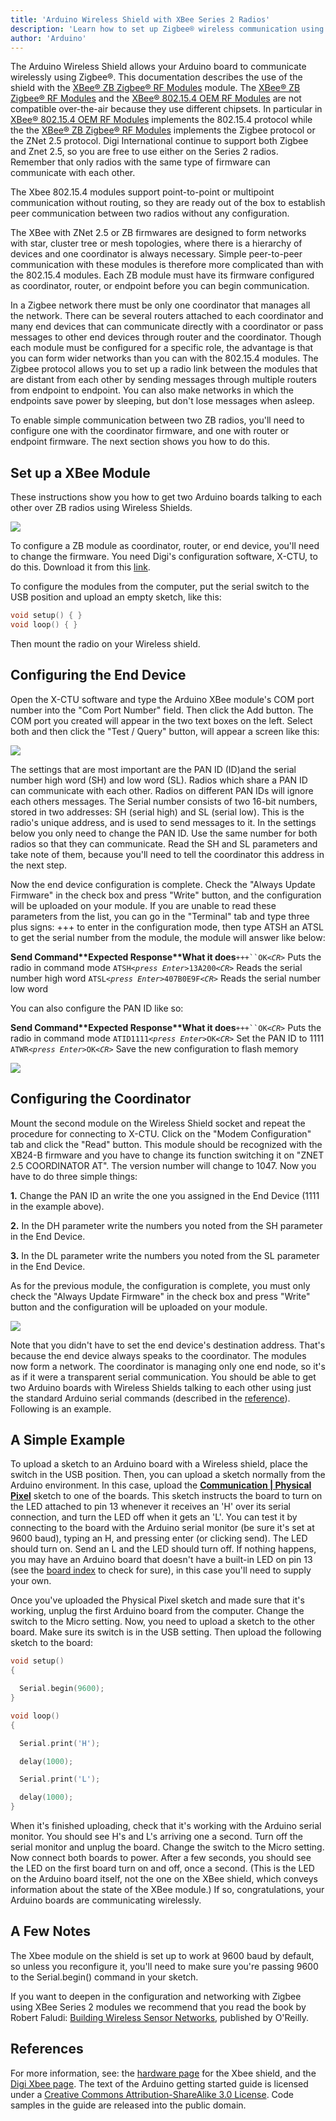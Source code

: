 ```yaml
---
title: 'Arduino Wireless Shield with XBee Series 2 Radios'
description: 'Learn how to set up Zigbee® wireless communication using the Arduino Wireless shield.'
author: 'Arduino'
---
```


The Arduino Wireless Shield allows your Arduino board to communicate wirelessly using Zigbee®. This documentation describes the use of the shield with the [XBee® ZB Zigbee® RF Modules](http://www.digi.com/products/wireless-wired-embedded-solutions/zigbee-rf-modules/zigbee-mesh-module/xbee-zb-module.jsp) module. The [XBee® ZB Zigbee® RF Modules](http://www.digi.com/products/wireless-wired-embedded-solutions/zigbee-rf-modules/zigbee-mesh-module/xbee-zb-module.jsp) and the [XBee® 802.15.4 OEM RF Modules](http://www.digi.com/products/wireless-wired-embedded-solutions/zigbee-rf-modules/point-multipoint-rfmodules/xbee-series1-module#overview) are not compatible over-the-air because they use different chipsets. In particular in [XBee® 802.15.4 OEM RF Modules](http://www.digi.com/products/wireless-wired-embedded-solutions/zigbee-rf-modules/point-multipoint-rfmodules/xbee-series1-module#overview) implements the 802.15.4 protocol while the the [XBee® ZB Zigbee® RF Modules](http://www.digi.com/products/wireless-wired-embedded-solutions/zigbee-rf-modules/zigbee-mesh-module/xbee-zb-module.jsp) implements the Zigbee protocol or the ZNet 2.5 protocol. Digi International continue to support both Zigbee and Znet 2.5, so you are free to use either on the Series 2 radios. Remember that only radios with the same type of firmware can communicate with each other.

The Xbee 802.15.4 modules support point-to-point or multipoint communication without routing, so they are ready out of the box to establish peer communication between two radios without any configuration.

The XBee with ZNet 2.5 or ZB firmwares are designed to form networks with star, cluster tree or mesh topologies, where there is a hierarchy of devices and one coordinator is always necessary. Simple peer-to-peer communication with these modules is therefore more complicated than with the 802.15.4 modules. Each ZB module must have its firmware configured as coordinator, router, or endpoint before you can begin communication.

In a Zigbee network there must be only one coordinator that manages all the network. There can be several routers attached to each coordinator and many end devices that can communicate directly with a coordinator or pass messages to other end devices through router and the coordinator. Though each module must be configured for a specific role, the advantage is that you can form wider networks than you can with the 802.15.4 modules. The Zigbee protocol allows you to set up a radio link between the modules that are distant from each other by sending messages through multiple routers from endpoint to endpoint. You can also make networks in which the endpoints save power by sleeping, but don't lose messages when asleep.

To enable simple communication between two ZB radios, you'll need to configure one with the coordinator firmware, and one with router or endpoint firmware. The next section shows you how to do this.

## Set up a XBee Module

These instructions show you how to get two Arduino boards talking to each other over ZB radios using Wireless Shields.

![](assets/ArduinoUno_XBeeS2.png)

To configure a ZB module as coordinator, router, or end device, you'll need to change the firmware. You need Digi's configuration software, X-CTU, to do this.
Download it from this [link](https://hub.digi.com/support/products/xctu/).


To configure the modules from the computer, put the serial switch to the USB position and upload an empty sketch, like this:

```c
void setup() { }
void loop() { }
```

Then mount the radio on your Wireless shield.

## Configuring the End Device

Open the X-CTU software and type the Arduino XBee module's COM port number into the "Com Port Number" field. Then click the Add button. The COM port you created will appear in the two text boxes on the left. Select both and then click the "Test / Query" button, will appear a screen like this:

![](assets/XCTU_S2_ComPort.png)

The settings that are most important are the PAN ID (ID)and the serial number high word (SH) and low word (SL). Radios which share a PAN ID can communicate with each other. Radios on different PAN IDs will ignore each others messages. The Serial number consists of two 16-bit numbers, stored in two addresses: SH (serial high) and SL (serial low). This is the radio's unique address, and is used to send messages to it. In the settings below you only need to change the PAN ID. Use the same number for both radios so that they can communicate. Read the SH and SL parameters and take note of them, because you'll need to tell the coordinator this address in the next step.

Now the end device configuration is complete. Check the "Always Update Firmware" in the check box and press "Write" button, and the configuration will be uploaded on your module. If you are unable to read these parameters from the list, you can go in the "Terminal" tab and type three plus signs: +++ to enter in the configuration mode, then type ATSH an ATSL to get the serial number from the module, the module will answer like below:

**Send Command\*\***Expected Response\***\*What it does**` +++``OK `_`<CR>`_ Puts the radio in command mode
`ATSH`_`<press Enter>`_`13A200`_`<CR>`_ Reads the serial number high word
`ATSL`_`<press Enter>`_`407B0E9F`_`<CR>`_ Reads the serial number low word

You can also configure the PAN ID like so:

**Send Command\*\***Expected Response\***\*What it does**` +++``OK `_`<CR>`_ Puts the radio in command mode
`ATID1111`_`<press Enter>`_`OK`_`<CR>`_ Set the PAN ID to 1111
`ATWR`_`<press Enter>`_`OK`_`<CR>`_ Save the new configuration to flash memory

![](assets/XCTU_S2_EndDevice.png)

## Configuring the Coordinator

Mount the second module on the Wireless Shield socket and repeat the procedure for connecting to X-CTU. Click on the "Modem Configuration" tab and click the "Read" button. This module should be recognized with the XB24-B firmware and you have to change its function switching it on "ZNET 2.5 COORDINATOR AT".
The version number will change to 1047. Now you have to do three simple things:

**1.** Change the PAN ID an write the one you assigned in the End Device (1111 in the example above).

**2.** In the DH parameter write the numbers you noted from the SH parameter in the End Device.

**3.** In the DL parameter write the numbers you noted from the SL parameter in the End Device.

As for the previous module, the configuration is complete, you must only check the "Always Update Firmware" in the check box and press "Write" button and the configuration will be uploaded on your module.

![](assets/XCTU_S2_Coordinator.png)

Note that you didn't have to set the end device's destination address. That's because the end device always speaks to the coordinator. The modules now form a network. The coordinator is managing only one end node, so it's as if it were a transparent serial communication. You should be able to get two Arduino boards with Wireless Shields talking to each other using just the standard Arduino serial commands (described in the [reference](https://arduino.cc/en/Reference/HomePage)). Following is an example.

## A Simple Example

To upload a sketch to an Arduino board with a Wireless shield, place the switch in the USB position. Then, you can upload a sketch normally from the Arduino environment. In this case, upload the [**Communication | Physical Pixel**](https://arduino.cc/en/Tutorial/BuiltInExamples/PhysicalPixel) sketch to one of the boards. This sketch instructs the board to turn on the LED attached to pin 13 whenever it receives an 'H' over its serial connection, and turn the LED off when it gets an 'L'. You can test it by connecting to the board with the Arduino serial monitor (be sure it's set at 9600 baud), typing an H, and pressing enter (or clicking send). The LED should turn on. Send an L and the LED should turn off. If nothing happens, you may have an Arduino board that doesn't have a built-in LED on pin 13 (see the [board index](https://arduino.cc/en/Main/Boards) to check for sure), in this case you'll need to supply your own.

Once you've uploaded the Physical Pixel sketch and made sure that it's working, unplug the first Arduino board from the computer. Change the switch to the Micro setting. Now, you need to upload a sketch to the other board. Make sure its switch is in the USB setting. Then upload the following sketch to the board:

```c
void setup()
{

  Serial.begin(9600);
}

void loop()
{

  Serial.print('H');

  delay(1000);

  Serial.print('L');

  delay(1000);
}
```

When it's finished uploading, check that it's working with the Arduino serial monitor. You should see H's and L's arriving one a second. Turn off the serial monitor and unplug the board. Change the switch to the Micro setting. Now connect both boards to power. After a few seconds, you should see the LED on the first board turn on and off, once a second. (This is the LED on the Arduino board itself, not the one on the XBee shield, which conveys information about the state of the XBee module.) If so, congratulations, your Arduino boards are communicating wirelessly.

## A Few Notes

The Xbee module on the shield is set up to work at 9600 baud by default, so unless you reconfigure it, you'll need to make sure you're passing 9600 to the Serial.begin() command in your sketch.

If you want to deepen in the configuration and networking with Zigbee using XBee Series 2 modules we recommend that you read the book by Robert Faludi: [Building Wireless Sensor Networks](http://www.faludi.com/bwsn/), published by O'Reilly.

## References

For more information, see: the [hardware page](https://arduino.cc/en/Main/ArduinoWirelessShield) for the Xbee shield, and the [Digi Xbee page](http://www.digi.com/products/wireless-wired-embedded-solutions/zigbee-rf-modules/point-multipoint-rfmodules/).
The text of the Arduino getting started guide is licensed under a
[Creative Commons Attribution-ShareAlike 3.0 License](http://creativecommons.org/licenses/by-sa/3.0/). Code samples in the guide are released into the public domain.
